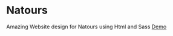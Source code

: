 # Natours

Amazing Website design for Natours using Html and Sass
[Demo](https://natours1212.netlify.app)
